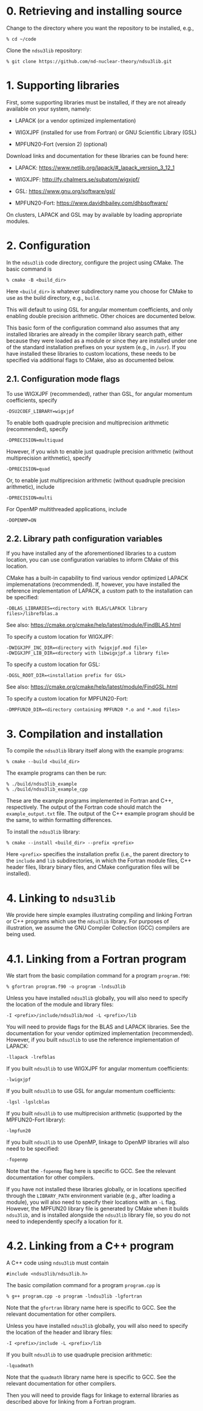 # 0. Retrieving and installing source

  Change to the directory where you want the repository to be installed, e.g.,

  ~~~~~~~~~~~~~~~~~~~~~~~~~~~~~~~~~~~~~~~~~~~~~~~~~~~~~~~~~~~~~~~~
  % cd ~/code
  ~~~~~~~~~~~~~~~~~~~~~~~~~~~~~~~~~~~~~~~~~~~~~~~~~~~~~~~~~~~~~~~~

  Clone the `ndsu3lib` repository:

  ~~~~~~~~~~~~~~~~~~~~~~~~~~~~~~~~~~~~~~~~~~~~~~~~~~~~~~~~~~~~~~~~
  % git clone https://github.com/nd-nuclear-theory/ndsu3lib.git
  ~~~~~~~~~~~~~~~~~~~~~~~~~~~~~~~~~~~~~~~~~~~~~~~~~~~~~~~~~~~~~~~~

# 1. Supporting libraries

  First, some supporting libraries must be installed, if they are not already
  available on your system, namely:

  - LAPACK (or a vendor optimized implementation)

  - WIGXJPF (installed for use from Fortran) or GNU Scientific Library (GSL)

  - MPFUN20-Fort (version 2) (optional)

  Download links and documentation for these libraries can be found here:

  - LAPACK: https://www.netlib.org/lapack/#_lapack_version_3_12_1

  - WIGXJPF: http://fy.chalmers.se/subatom/wigxjpf/

  - GSL: https://www.gnu.org/software/gsl/

  - MPFUN20-Fort: https://www.davidhbailey.com/dhbsoftware/

  On clusters, LAPACK and GSL may by available by loading appropriate modules.

# 2. Configuration

  In the `ndsu3lib` code directory, configure the project using CMake.  The
  basic command is

  ~~~~~~~~~~~~~~~~~~~~~~~~~~~~~~~~~~~~~~~~~~~~~~~~~~~~~~~~~~~~~~~~
  % cmake -B <build_dir>
  ~~~~~~~~~~~~~~~~~~~~~~~~~~~~~~~~~~~~~~~~~~~~~~~~~~~~~~~~~~~~~~~~

  Here `<build_dir>` is whatever subdirectory name you choose for CMake to use
  as the build directory, e.g., `build`.
  
  This will default to using GSL for angular momentum coefficients, and only
  enabling double precision arithmetic.  Other choices are documented below.
  
  This basic form of the configuration command also assumes that any installed
  libraries are already in the compiler library search path, either because they
  were loaded as a module or since they are installed under one of the standard
  installation prefixes on your system (e.g., in `/usr`).  If you have installed
  these libraries to custom locations, these needs to be specified via
  additional flags to CMake, also as documented below.
  
## 2.1. Configuration mode flags
  
  To use WIGXJPF (recommended), rather than GSL, for angular momentum
  coefficients, specify

  ~~~~~~~~~~~~~~~~~~~~~~~~~~~~~~~~~~~~~~~~~~~~~~~~~~~~~~~~~~~~~~~~
  -DSU2COEF_LIBRARY=wigxjpf
  ~~~~~~~~~~~~~~~~~~~~~~~~~~~~~~~~~~~~~~~~~~~~~~~~~~~~~~~~~~~~~~~~

  To enable both quadruple precision and multiprecision arithmetic
  (recommended), specify
  
  ~~~~~~~~~~~~~~~~~~~~~~~~~~~~~~~~~~~~~~~~~~~~~~~~~~~~~~~~~~~~~~~~
  -DPRECISION=multiquad
  ~~~~~~~~~~~~~~~~~~~~~~~~~~~~~~~~~~~~~~~~~~~~~~~~~~~~~~~~~~~~~~~~
  
  However, if you wish to enable just quadruple precision arithmetic (without
  multiprecision arithmetic), specify

  ~~~~~~~~~~~~~~~~~~~~~~~~~~~~~~~~~~~~~~~~~~~~~~~~~~~~~~~~~~~~~~~~
  -DPRECISION=quad
  ~~~~~~~~~~~~~~~~~~~~~~~~~~~~~~~~~~~~~~~~~~~~~~~~~~~~~~~~~~~~~~~~

  Or, to enable just multiprecision arithmetic (without quadruple precision
  arithmetic), include

  ~~~~~~~~~~~~~~~~~~~~~~~~~~~~~~~~~~~~~~~~~~~~~~~~~~~~~~~~~~~~~~~~
  -DPRECISION=multi
  ~~~~~~~~~~~~~~~~~~~~~~~~~~~~~~~~~~~~~~~~~~~~~~~~~~~~~~~~~~~~~~~~

  For OpenMP multithreaded applications, include
  
  ~~~~~~~~~~~~~~~~~~~~~~~~~~~~~~~~~~~~~~~~~~~~~~~~~~~~~~~~~~~~~~~~
  -DOPENMP=ON
  ~~~~~~~~~~~~~~~~~~~~~~~~~~~~~~~~~~~~~~~~~~~~~~~~~~~~~~~~~~~~~~~~

## 2.2. Library path configuration variables

  If you have installed any of the aforementioned libraries to a custom
  location, you can use configuration variables to inform CMake of this
  location.
  
  CMake has a built-in capability to find various vendor optimized LAPACK
  implemenatations (recommended).  If, however, you have installed the reference
  implementation of LAPACK, a custom path to the installation can be specified:

  ~~~~~~~~~~~~~~~~~~~~~~~~~~~~~~~~~~~~~~~~~~~~~~~~~~~~~~~~~~~~~~~~
  -DBLAS_LIBRARIES=<directory with BLAS/LAPACK library files>/librefblas.a
  ~~~~~~~~~~~~~~~~~~~~~~~~~~~~~~~~~~~~~~~~~~~~~~~~~~~~~~~~~~~~~~~~
  
  See also: https://cmake.org/cmake/help/latest/module/FindBLAS.html
  
  To specify a custom location for WIGXJPF:

  ~~~~~~~~~~~~~~~~~~~~~~~~~~~~~~~~~~~~~~~~~~~~~~~~~~~~~~~~~~~~~~~~
  -DWIGXJPF_INC_DIR=<directory with fwigxjpf.mod file>
  -DWIGXJPF_LIB_DIR=<directory with libwigxjpf.a library file>
  ~~~~~~~~~~~~~~~~~~~~~~~~~~~~~~~~~~~~~~~~~~~~~~~~~~~~~~~~~~~~~~~~

  To specify a custom location for GSL:
  
  ~~~~~~~~~~~~~~~~~~~~~~~~~~~~~~~~~~~~~~~~~~~~~~~~~~~~~~~~~~~~~~~~
  -DGSL_ROOT_DIR=<installation prefix for GSL>
  ~~~~~~~~~~~~~~~~~~~~~~~~~~~~~~~~~~~~~~~~~~~~~~~~~~~~~~~~~~~~~~~~

  See also: https://cmake.org/cmake/help/latest/module/FindGSL.html
  
  To specify a custom location for MPFUN20-Fort:

  ~~~~~~~~~~~~~~~~~~~~~~~~~~~~~~~~~~~~~~~~~~~~~~~~~~~~~~~~~~~~~~~~
  -DMPFUN20_DIR=<directory containing MPFUN20 *.o and *.mod files>
  ~~~~~~~~~~~~~~~~~~~~~~~~~~~~~~~~~~~~~~~~~~~~~~~~~~~~~~~~~~~~~~~~

# 3. Compilation and installation

  To compile the `ndsu3lib` library itself along with the example programs:

  ~~~~~~~~~~~~~~~~~~~~~~~~~~~~~~~~~~~~~~~~~~~~~~~~~~~~~~~~~~~~~~~~
  % cmake --build <build_dir>
  ~~~~~~~~~~~~~~~~~~~~~~~~~~~~~~~~~~~~~~~~~~~~~~~~~~~~~~~~~~~~~~~~

  The example programs can then be run:

  ~~~~~~~~~~~~~~~~~~~~~~~~~~~~~~~~~~~~~~~~~~~~~~~~~~~~~~~~~~~~~~~~
  % ./build/ndsu3lib_example
  % ./build/ndsu3lib_example_cpp
  ~~~~~~~~~~~~~~~~~~~~~~~~~~~~~~~~~~~~~~~~~~~~~~~~~~~~~~~~~~~~~~~~

  These are the example programs implemented in Fortran and C++, respectively.
  The output of the Fortran code should match the `example_output.txt` file.
  The output of the C++ example program should be the same, to within formatting
  differences.

  To install the `ndsu3lib` library:

  ~~~~~~~~~~~~~~~~~~~~~~~~~~~~~~~~~~~~~~~~~~~~~~~~~~~~~~~~~~~~~~~~
  % cmake --install <build_dir> --prefix <prefix>
  ~~~~~~~~~~~~~~~~~~~~~~~~~~~~~~~~~~~~~~~~~~~~~~~~~~~~~~~~~~~~~~~~

  Here `<prefix>` specifies the installation prefix (i.e., the parent directory
  to the `include` and `lib` subdirectories, in which the Fortran module files,
  C++ header files, library binary files, and CMake configuration files will be
  installed).
  
# 4. Linking to `ndsu3lib`

  We provide here simple examples illustrating compiling and linking Fortran or
  C++ programs which use the `ndsu3lib` library.  For purposes of illustration,
  we assume the GNU Compiler Collection (GCC) compilers are being used.

# 4.1. Linking from a Fortran program

  We start from the basic compilation command for a program `program.f90`:
 
  ~~~~~~~~~~~~~~~~~~~~~~~~~~~~~~~~~~~~~~~~~~~~~~~~~~~~~~~~~~~~~~~~
  % gfortran program.f90 -o program -lndsu3lib
  ~~~~~~~~~~~~~~~~~~~~~~~~~~~~~~~~~~~~~~~~~~~~~~~~~~~~~~~~~~~~~~~~
  
  Unless you have installed `ndsu3lib` globally, you will also need to specify
  the location of the module and library files:
  
  ~~~~~~~~~~~~~~~~~~~~~~~~~~~~~~~~~~~~~~~~~~~~~~~~~~~~~~~~~~~~~~~~
  -I <prefix>/include/ndsu3lib/mod -L <prefix>/lib
  ~~~~~~~~~~~~~~~~~~~~~~~~~~~~~~~~~~~~~~~~~~~~~~~~~~~~~~~~~~~~~~~~
   
  You will need to provide flags for the BLAS and LAPACK libraries.  See the
  documentation for your vendor optimized implementation (recommended).
  However, if you built `ndsu3lib` to use the reference implementation of
  LAPACK:
  
  ~~~~~~~~~~~~~~~~~~~~~~~~~~~~~~~~~~~~~~~~~~~~~~~~~~~~~~~~~~~~~~~~
  -llapack -lrefblas
  ~~~~~~~~~~~~~~~~~~~~~~~~~~~~~~~~~~~~~~~~~~~~~~~~~~~~~~~~~~~~~~~~
  
  If you built `ndsu3lib` to use WIGXJPF for angular momentum coefficients:

  ~~~~~~~~~~~~~~~~~~~~~~~~~~~~~~~~~~~~~~~~~~~~~~~~~~~~~~~~~~~~~~~~
  -lwigxjpf
  ~~~~~~~~~~~~~~~~~~~~~~~~~~~~~~~~~~~~~~~~~~~~~~~~~~~~~~~~~~~~~~~~

  If you built `ndsu3lib` to use GSL for angular momentum coefficients:
  
  ~~~~~~~~~~~~~~~~~~~~~~~~~~~~~~~~~~~~~~~~~~~~~~~~~~~~~~~~~~~~~~~~
  -lgsl -lgslcblas
  ~~~~~~~~~~~~~~~~~~~~~~~~~~~~~~~~~~~~~~~~~~~~~~~~~~~~~~~~~~~~~~~~

  If you built `ndsu3lib` to use multiprecision arithmetic (supported by the
  MPFUN20-Fort library):

  ~~~~~~~~~~~~~~~~~~~~~~~~~~~~~~~~~~~~~~~~~~~~~~~~~~~~~~~~~~~~~~~~
  -lmpfun20
  ~~~~~~~~~~~~~~~~~~~~~~~~~~~~~~~~~~~~~~~~~~~~~~~~~~~~~~~~~~~~~~~~
  
  If you built `ndsu3lib` to use OpenMP, linkage to OpenMP libraries will also
  need to be specified:
  
  ~~~~~~~~~~~~~~~~~~~~~~~~~~~~~~~~~~~~~~~~~~~~~~~~~~~~~~~~~~~~~~~~
  -fopenmp
  ~~~~~~~~~~~~~~~~~~~~~~~~~~~~~~~~~~~~~~~~~~~~~~~~~~~~~~~~~~~~~~~~

  Note that the `-fopenmp` flag here is specific to GCC.  See the relevant
  documentation for other compilers.

  If you have not installed these libraries globally, or in locations specified
  through the `LIBRARY_PATH` environment variable (e.g., after loading a
  module), you will also need to specify their locations with an `-L` flag.
  However, the MPFUN20 library file is generated by CMake when it builds
  `ndsu3lib`, and is installed alongside the `ndsu3lib` library file, so you do
  not need to independently specify a location for it.

# 4.2. Linking from a C++ program

  A C++ code using `ndsu3lib` must contain

  ~~~~~~~~~~~~~~~~~~~~~~~~~~~~~~~~~~~~~~~~~~~~~~~~~~~~~~~~~~~~~~~~
  #include <ndsu3lib/ndsu3lib.h>
  ~~~~~~~~~~~~~~~~~~~~~~~~~~~~~~~~~~~~~~~~~~~~~~~~~~~~~~~~~~~~~~~~

  The basic compilation command for a program `program.cpp` is

  ~~~~~~~~~~~~~~~~~~~~~~~~~~~~~~~~~~~~~~~~~~~~~~~~~~~~~~~~~~~~~~~~
  % g++ program.cpp -o program -lndsu3lib -lgfortran
  ~~~~~~~~~~~~~~~~~~~~~~~~~~~~~~~~~~~~~~~~~~~~~~~~~~~~~~~~~~~~~~~~

  Note that the `gfortran` library name here is specific to GCC.  See the
  relevant documentation for other compilers.
  
  Unless you have installed `ndsu3lib` globally, you will also need to specify
  the location of the header and library files:
  
  ~~~~~~~~~~~~~~~~~~~~~~~~~~~~~~~~~~~~~~~~~~~~~~~~~~~~~~~~~~~~~~~~
  -I <prefix>/include -L <prefix>/lib
  ~~~~~~~~~~~~~~~~~~~~~~~~~~~~~~~~~~~~~~~~~~~~~~~~~~~~~~~~~~~~~~~~

  If you built `ndsu3lib` to use quadruple precision arithmetic:

  ~~~~~~~~~~~~~~~~~~~~~~~~~~~~~~~~~~~~~~~~~~~~~~~~~~~~~~~~~~~~~~~~
  -lquadmath
  ~~~~~~~~~~~~~~~~~~~~~~~~~~~~~~~~~~~~~~~~~~~~~~~~~~~~~~~~~~~~~~~~

  Note that the `quadmath` library name here is specific to GCC.  See the
  relevant documentation for other compilers.

  Then you will need to provide flags for linkage to external libraries as
  described above for linking from a Fortran program.
